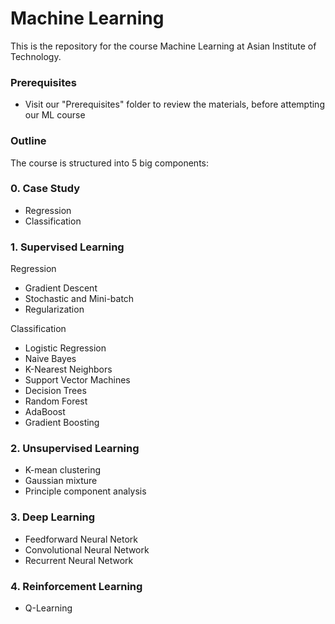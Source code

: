 # Machine Learning

This is the repository for the course Machine Learning at Asian Institute of Technology.

### Prerequisites

- Visit our "Prerequisites" folder to review the materials, before attempting our ML course


### Outline

The course is structured into 5 big components:

### 0. Case Study
- Regression
- Classification
  
### 1. Supervised Learning

Regression
- Gradient Descent
- Stochastic and Mini-batch
- Regularization 

Classification
- Logistic Regression
- Naive Bayes
- K-Nearest Neighbors
- Support Vector Machines
- Decision Trees
- Random Forest
- AdaBoost
- Gradient Boosting

### 2. Unsupervised Learning
  - K-mean clustering
  - Gaussian mixture
  - Principle component analysis
  
### 3. Deep Learning 
  - Feedforward Neural Netork
  - Convolutional Neural Network
  - Recurrent Neural Network

### 4. Reinforcement Learning
  - Q-Learning
